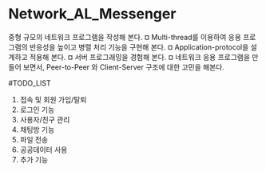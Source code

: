 # Network_AL_Messenger
중형 규모의 네트워크 프로그램을 작성해 본다.
¤ Multi-thread를 이용하여 응용 프로그램의 반응성을 높이고 병렬 처리 기능을 구현해 본다.
¤ Application-protocol을 설계하고 적용해 본다.
¤ 서버 프로그래밍을 경험해 본다.
¤ 네트워크 응용 프로그램을 만들어 보면서, Peer-to-Peer 와 Client-Server 구조에 대한 고민을 해본다.

#TODO_LIST
1. 접속 및 회원 가입/탈퇴  
2. 로그인 기능
3. 사용자/친구 관리
4. 채팅방 기능
5. 파일 전송
6. 공공데이터 사용  
7. 추가 기능


